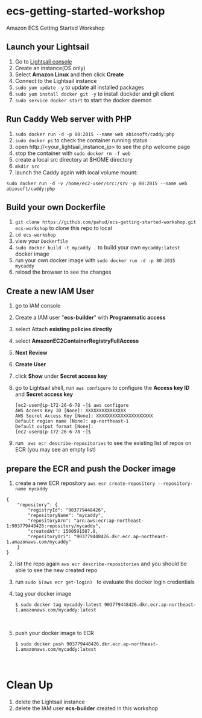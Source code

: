 # ecs-getting-started-workshop
Amazon ECS Getting Started Workshop



## Launch your Lightsail

1. Go to [Lightsail console](https://lightsail.aws.amazon.com/ls/webapp/home/resources)
2. Create an instance(OS only)
3. Select **Amazon Linux** and then click **Create**
4. Connect to the Lightsail instance
5. `sudo yum update -y` to update all installed packages
6. `sudo yum install docker git -y` to install dockder and git client
7. `sudo service docker start` to start the docker daemon



## Run Caddy Web server with PHP

1. `sudo docker run -d -p 80:2015 --name web abiosoft/caddy:php`
2. `sudo docker ps` to check the container running status
3. open http://<your_lightsail_instance_ip> to see the php welcome page
4. stop the container with `sudo docker rm -f web`
5. create a local src directory at $HOME directory
6. `mkdir src`
7. launch the Caddy again with local volume mount:

`sudo docker run -d -v /home/ec2-user/src:/srv -p 80:2015 --name web abiosoft/caddy:php`



## Build your own Dockerfile

1. `git clone https://github.com/pahud/ecs-getting-started-workshop.git ecs-workshop` to clone this repo to local 
2. `cd ecs-workshop`
3. view your `Dockerfile`
4. `sudo docker build -t mycaddy .` to build your own `mycaddy:latest `docker image
5. run your own docker image with `sudo docker run -d -p 80:2015 mycaddy`
6. reload the browser to see the changes



## Create a new IAM User

1. go to IAM console 

2. Create a IAM user "**ecs-builder**" with **Programmatic access**

3. select Attach **existing policies directly**

4. select **AmazonEC2ContainerRegistryFullAccess**

5. **Next Review**

6. **Create User**

7. click **Show** under **Secret access key**

8. go to Lightsail shell, run `aws configure` to configure the **Access key ID** and **Secret access key**

   ```
   [ec2-user@ip-172-26-6-78 ~]$ aws configure
   AWS Access Key ID [None]: XXXXXXXXXXXXXXX
   AWS Secret Access Key [None]: XXXXXXXXXXXXXXXXXXXXX
   Default region name [None]: ap-northeast-1
   Default output format [None]: 
   [ec2-user@ip-172-26-6-78 ~]$ 
   ```

9. run ` aws ecr describe-repositories` to see the existing list of repos on ECR (you may see an empty list)



## prepare the ECR and push the Docker image

1. create a new ECR repository `aws ecr create-repository --repository-name mycaddy`

```
{
    "repository": {
        "registryId": "903779448426", 
        "repositoryName": "mycaddy", 
        "repositoryArn": "arn:aws:ecr:ap-northeast-1:903779448426:repository/mycaddy", 
        "createdAt": 1500591587.0, 
        "repositoryUri": "903779448426.dkr.ecr.ap-northeast-1.amazonaws.com/mycaddy"
    }
}
```

2. list the repo again `aws ecr describe-repositories`  and you should be able to see the new created repo

3. run `sudo $(aws ecr get-login) ` to evaluate the docker login credentials

4. tag your docker image 

   ```
   $ sudo docker tag mycaddy:latest 903779448426.dkr.ecr.ap-northeast-1.amazonaws.com/mycaddy:latest
   ```

   ​

5. push your docker image to ECR

   ```
   $ sudo docker push 903779448426.dkr.ecr.ap-northeast-1.amazonaws.com/mycaddy:latest
   ```

   ​





# Clean Up

1. delete the Lightsail instance
2. delete the IAM user **ecs-builder** created in this workshop

